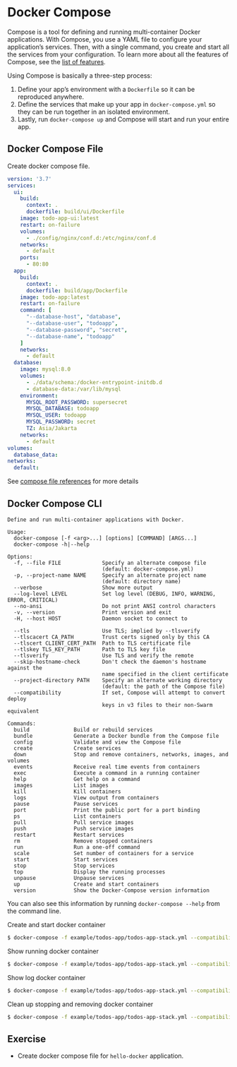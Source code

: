 # Docker Compose

Compose is a tool for defining and running multi-container Docker applications. With Compose, you use a YAML file to configure your application’s services. Then, with a single command, you create and start all the services from your configuration. To learn more about all the features of Compose, see the [list of features](https://docs.docker.com/compose/overview/#features).

Using Compose is basically a three-step process:

1. Define your app’s environment with a `Dockerfile` so it can be reproduced anywhere.
2. Define the services that make up your app in `docker-compose.yml` so they can be run together in an isolated environment.
3. Lastly, run `docker-compose up` and Compose will start and run your entire app.


## Docker Compose File

Create docker compose file.

```yml
version: '3.7'
services:
  ui:
    build:
      context: .
      dockerfile: build/ui/Dockerfile
    image: todo-app-ui:latest
    restart: on-failure
    volumes:
      - ./config/nginx/conf.d:/etc/nginx/conf.d
    networks:
      - default
    ports:
      - 80:80
  app:
    build:
      context: .
      dockerfile: build/app/Dockerfile
    image: todo-app:latest
    restart: on-failure
    command: [
      "--database-host", "database",
      "--database-user", "todoapp",
      "--database-password", "secret",
      "--database-name", "todoapp"
    ]
    networks:
      - default
  database:
    image: mysql:8.0
    volumes:
      - ./data/schema:/docker-entrypoint-initdb.d
      - database-data:/var/lib/mysql
    environment:
      MYSQL_ROOT_PASSWORD: supersecret
      MYSQL_DATABASE: todoapp
      MYSQL_USER: todoapp
      MYSQL_PASSWORD: secret
      TZ: Asia/Jakarta
    networks:
      - default
volumes:
  database_data:
networks:
  default:
```

See [compose file references](https://docs.docker.com/compose/compose-file/) for more details

## Docker Compose CLI

```
Define and run multi-container applications with Docker.

Usage:
  docker-compose [-f <arg>...] [options] [COMMAND] [ARGS...]
  docker-compose -h|--help

Options:
  -f, --file FILE             Specify an alternate compose file
                              (default: docker-compose.yml)
  -p, --project-name NAME     Specify an alternate project name
                              (default: directory name)
  --verbose                   Show more output
  --log-level LEVEL           Set log level (DEBUG, INFO, WARNING, ERROR, CRITICAL)
  --no-ansi                   Do not print ANSI control characters
  -v, --version               Print version and exit
  -H, --host HOST             Daemon socket to connect to

  --tls                       Use TLS; implied by --tlsverify
  --tlscacert CA_PATH         Trust certs signed only by this CA
  --tlscert CLIENT_CERT_PATH  Path to TLS certificate file
  --tlskey TLS_KEY_PATH       Path to TLS key file
  --tlsverify                 Use TLS and verify the remote
  --skip-hostname-check       Don't check the daemon's hostname against the
                              name specified in the client certificate
  --project-directory PATH    Specify an alternate working directory
                              (default: the path of the Compose file)
  --compatibility             If set, Compose will attempt to convert deploy
                              keys in v3 files to their non-Swarm equivalent

Commands:
  build              Build or rebuild services
  bundle             Generate a Docker bundle from the Compose file
  config             Validate and view the Compose file
  create             Create services
  down               Stop and remove containers, networks, images, and volumes
  events             Receive real time events from containers
  exec               Execute a command in a running container
  help               Get help on a command
  images             List images
  kill               Kill containers
  logs               View output from containers
  pause              Pause services
  port               Print the public port for a port binding
  ps                 List containers
  pull               Pull service images
  push               Push service images
  restart            Restart services
  rm                 Remove stopped containers
  run                Run a one-off command
  scale              Set number of containers for a service
  start              Start services
  stop               Stop services
  top                Display the running processes
  unpause            Unpause services
  up                 Create and start containers
  version            Show the Docker-Compose version information
```

You can also see this information by running `docker-compose --help` from the command line.

Create and start docker container

```bash
$ docker-compose -f example/todos-app/todos-app-stack.yml --compatibility up -d
```

Show running docker container

```bash
$ docker-compose -f example/todos-app/todos-app-stack.yml --compatibility ps
```

Show log docker container

```bash
$ docker-compose -f example/todos-app/todos-app-stack.yml --compatibility logs
```

Clean up stopping and removing docker container

```bash
$ docker-compose -f example/todos-app/todos-app-stack.yml --compatibility down
```

## Exercise

- Create docker compose file for `hello-docker` application.